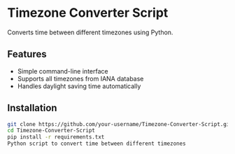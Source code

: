 # Timezone Converter Script

Converts time between different timezones using Python.

## Features
- Simple command-line interface
- Supports all timezones from IANA database
- Handles daylight saving time automatically

## Installation
```bash
git clone https://github.com/your-username/Timezone-Converter-Script.git
cd Timezone-Converter-Script
pip install -r requirements.txt
Python script to convert time between different timezones

